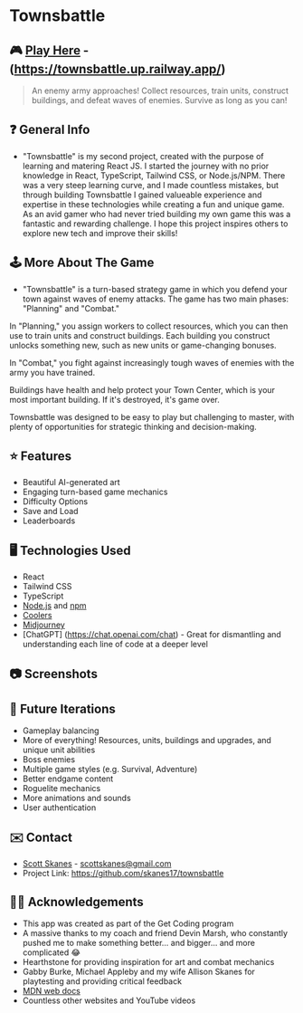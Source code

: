 # Townsbattle

## 🎮 [Play Here](https://townsbattle.up.railway.app/) - (https://townsbattle.up.railway.app/)

> An enemy army approaches! Collect resources, train units, construct buildings, and defeat waves of enemies. Survive as long as you can!

## ❓ General Info

- "Townsbattle" is my second project, created with the purpose of learning and matering React JS. I started the journey with no prior knowledge in React, TypeScript, Tailwind CSS, or Node.js/NPM. There was a very steep learning curve, and I made countless mistakes, but through building Townsbattle I gained valueable experience and expertise in these technologies while creating a fun and unique game. As an avid gamer who had never tried building my own game this was a fantastic and rewarding challenge.
  I hope this project inspires others to explore new tech and improve their skills!

## 🕹️ More About The Game

- "Townsbattle" is a turn-based strategy game in which you defend your town against waves of enemy attacks. The game has two main phases: "Planning" and "Combat."

In "Planning," you assign workers to collect resources, which you can then use to train units and construct buildings. Each building you construct unlocks something new, such as new units or game-changing bonuses.

In "Combat," you fight against increasingly tough waves of enemies with the army you have trained.

Buildings have health and help protect your Town Center, which is your most important building. If it's destroyed, it's game over.

Townsbattle was designed to be easy to play but challenging to master, with plenty of opportunities for strategic thinking and decision-making.

## ⭐ Features

- Beautiful AI-generated art
- Engaging turn-based game mechanics
- Difficulty Options
- Save and Load
- Leaderboards

## 🖥️ Technologies Used

- React
- Tailwind CSS
- TypeScript
- [Node.js](https://nodejs.org/en) and [npm](https://www.npmjs.com/)
- [Coolers](https://coolors.co/)
- [Midjourney](https://discord.gg/midjourney)
- [ChatGPT] (https://chat.openai.com/chat) - Great for dismantling and understanding each line of code at a deeper level

## 📷 Screenshots

<!-- ![Normal View](images/screenshot01.png)
![Simplified View](images/screenshot02.png) -->

## 🔮 Future Iterations

- Gameplay balancing
- More of everything! Resources, units, buildings and upgrades, and unique unit abilities
- Boss enemies
- Multiple game styles (e.g. Survival, Adventure)
- Better endgame content
- Roguelite mechanics
- More animations and sounds
- User authentication

## ✉️ Contact

- [Scott Skanes](https://www.linkedin.com/in/sskanes/) - [scottskanes@gmail.com](scottskanes@gmail.com)
- Project Link: https://github.com/skanes17/townsbattle

## 🙏🏻 Acknowledgements

- This app was created as part of the Get Coding program
- A massive thanks to my coach and friend Devin Marsh, who constantly pushed me to make something better... and bigger... and more complicated 😂
- Hearthstone for providing inspiration for art and combat mechanics
- Gabby Burke, Michael Appleby and my wife Allison Skanes for playtesting and providing critical feedback
- [MDN web docs](https://developer.mozilla.org/)
- Countless other websites and YouTube videos
